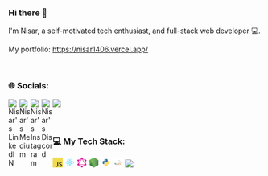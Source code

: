 <h3 > Hi there 👋</h3>

<p>
I'm Nisar, a self-motivated tech enthusiast, and full-stack web developer 💻.
</p>

My portfolio:
https://nisar1406.vercel.app/

<br />


<h3 > 🌐 Socials: </h3 > 

<a href="https://www.linkedin.com/in/nisar1406/">
  <img align="left" alt="Nisar's LinkedIN" width="22px" src="https://upload.wikimedia.org/wikipedia/commons/8/81/LinkedIn_icon.svg" />
</a>
<a href="https://nisar1406.medium.com/">
  <img align="left" alt="Nisar's Medium" width="22px" src="https://miro.medium.com/fit/c/96/96/1*sHhtYhaCe2Uc3IU0IgKwIQ.png" />
</a>
<a href="https://www.instagram.com/nisar1406__/">
  <img align="left" alt="Nisar's Instagram" width="22px" src="https://raw.githubusercontent.com/hussainweb/hussainweb/main/icons/instagram.png" />
</a>
<a href="https://discord.gg/3XnGJEgM">
  <img align="left" alt="Nisar's Discord" width="22px" src="https://www.svgrepo.com/show/353655/discord-icon.svg" />
</a>

  ![](https://visitor-badge.glitch.me/badge?page_id=nisar1406)

  <br />
  

<h3 > 💻 My Tech Stack:</h3 > 

<code><img height="20" src="https://raw.githubusercontent.com/github/explore/80688e429a7d4ef2fca1e82350fe8e3517d3494d/topics/javascript/javascript.png"></code>
<code><img height="20" src="https://raw.githubusercontent.com/github/explore/80688e429a7d4ef2fca1e82350fe8e3517d3494d/topics/react/react.png"></code>
<code><img height="20" src="https://raw.githubusercontent.com/github/explore/5c058a388828bb5fde0bcafd4bc867b5bb3f26f3/topics/graphql/graphql.png"></code>
<code><img height="20" src="https://raw.githubusercontent.com/github/explore/80688e429a7d4ef2fca1e82350fe8e3517d3494d/topics/nodejs/nodejs.png"></code>
<code><img height="20" src="https://raw.githubusercontent.com/github/explore/80688e429a7d4ef2fca1e82350fe8e3517d3494d/topics/python/python.png"></code>
<code><img height="20" src="https://raw.githubusercontent.com/github/explore/80688e429a7d4ef2fca1e82350fe8e3517d3494d/topics/mysql/mysql.png"></code>
<code><img height="20" src="https://github.com/mongodb/mongo/blob/master/docs/leaf.svg"></code>
